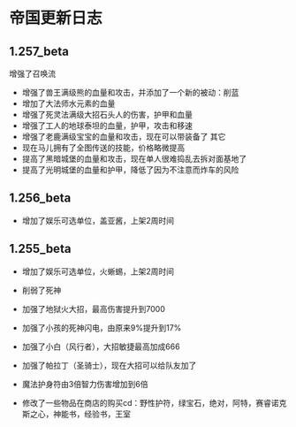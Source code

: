 帝国更新日志  
====
1.257_beta  
------- 
增强了召唤流
* 增强了兽王满级熊的血量和攻击，并添加了一个新的被动：削蓝
* 增加了大法师水元素的血量
* 增强了死灵法满级大招石头人的伤害，护甲和血量
* 增强了工人的地球泰坦的血量，护甲，攻击和移速
* 增强了老鹿满级宝宝的血量和攻击，现在可以带装备了
其它
* 现在马儿拥有了全图传送的技能，价格略微提高
* 提高了黑暗城堡的血量和攻击，现在单人很难捣乱去拆对面基地了
* 提高了光明城堡的血量和护甲，降低了因为不注意而炸车的风险



1.256_beta  
------- 
* 增加了娱乐可选单位，盖亚酱，上架2周时间


1.255_beta  
------- 

* 增加了娱乐可选单位，火蜥蜴，上架2周时间

* 削弱了死神


* 加强了地狱火大招，最高伤害提升到7000
* 加强了小孩的死神闪电，由原来9%提升到17%
* 加强了小白（风行者），大招敏捷最高加成666
* 加强了帕拉丁（圣骑士），现在大招可以给队友加了
* 魔法护身符由3倍智力伤害增加到6倍

* 修改了一些物品在商店的购买cd：野性护符，绿宝石，绝对，阿特，赛睿诺克斯之心，神能书，经验书，王室
